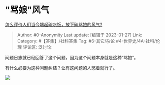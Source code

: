 # "骂娘"风气
[怎么评价人们当今端起碗吃饭，放下碗骂娘的风气?](https://www.zhihu.com/question/579422926/answer/2861702994)

> Author: #0-Anonymity
> Last update: [编辑于 2023-01-27]
> Link:
> Category: #【答集】/社科答集
> Tag: #6-其它/杂论 #4-世界史/4A-社科/伦理
> 评论区:
> 泛讨论:

问题日志就已经回答了这个问题，因为这个问题本身就是这种“骂娘”。

有什么必要为这种问题纠结？让有这问题的人憋着就行了。

![](https://pic1.zhimg.com/50/v2-43074fa660b3bc358ee239e9b4ac1cf4_720w.jpg?source=1940ef5c)
